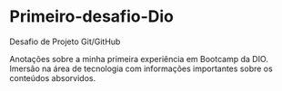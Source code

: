 # Primeiro-desafio-Dio 
Desafio de Projeto Git/GitHub



Anotações sobre a minha primeira experiência em Bootcamp da DIO. Imersão na área de tecnologia com informações importantes sobre os conteúdos absorvidos.
